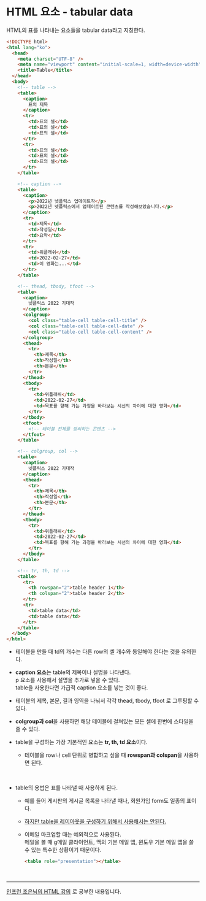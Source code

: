 # HTML 요소 - tabular data

HTML의 표를 나타내는 요소들을 tabular data라고 지칭한다.

```html
<!DOCTYPE html>
<html lang="ko">
  <head>
    <meta charset="UTF-8" />
    <meta name="viewport" content="initial-scale=1, width=device-width" />
    <title>Table</title>
  </head>
  <body>
    <!-- table -->
    <table>
      <caption>
        표의 제목
      </caption>
      <tr>
        <td>표의 셀</td>
        <td>표의 셀</td>
        <td>표의 셀</td>
      </tr>
      <tr>
        <td>표의 셀</td>
        <td>표의 셀</td>
        <td>표의 셀</td>
      </tr>
    </table>

    <!-- caption -->
    <table>
      <caption>
        <p>2022년 넷플릭스 업데이트작</p>
        <p>2022년 넷플릭스에서 업데이트된 콘텐츠를 작성해보았습니다.</p>
      </caption>
      <tr>
        <td>제목</td>
        <td>작성일</td>
        <td>요약</td>
      </tr>
      <tr>
        <td>위플래쉬</td>
        <td>2022-02-27</td>
        <td>이 영화는...</td>
      </tr>
    </table>

    <!-- thead, tbody, tfoot -->
    <table>
      <caption>
        넷플릭스 2022 기대작
      </caption>
      <colgroup>
        <col class="table-cell table-cell-title" />
        <col class="table-cell table-cell-date" />
        <col class="table-cell table-cell-content" />
      </colgroup>
      <thead>
        <tr>
          <th>제목</th>
          <th>작성일</th>
          <th>본문</th>
        </tr>
      </thead>
      <tbody>
        <tr>
          <td>위플래쉬</td>
          <td>2022-02-27</td>
          <td>목표를 향해 가는 과정을 바라보는 시선의 차이에 대한 영화</td>
        </tr>
      </tbody>
      <tfoot>
        <!-- 테이블 전체를 정리하는 콘텐츠 -->
      </tfoot>
    </table>

    <!-- colgroup, col -->
    <table>
      <caption>
        넷플릭스 2022 기대작
      </caption>
      <thead>
        <tr>
          <th>제목</th>
          <th>작성일</th>
          <th>본문</th>
        </tr>
      </thead>
      <tbody>
        <tr>
          <td>위플래쉬</td>
          <td>2022-02-27</td>
          <td>목표를 향해 가는 과정을 바라보는 시선의 차이에 대한 영화</td>
        </tr>
      </tbody>
    </table>

    <!-- tr, th, td -->
    <table>
      <tr>
        <th rowspan="2">table header 1</th>
        <th colspan="2">table header 2</th>
      </tr>
      <tr>
        <td>table data</td>
        <td>table data</td>
      </tr>
    </table>
  </body>
</html>
```

- 테이블을 만들 때 td의 개수는 다른 row의 셀 개수와 동일해야 한다는 것을 유의한다.

- <b>caption 요소</b>는 table의 제목이나 설명을 나타낸다.<br>p 요소를 사용해서 설명을 추가로 넣을 수 있다.<br>
  table을 사용한다면 가급적 caption 요소를 넣는 것이 좋다.

- 테이블의 제목, 본문, 결과 영역을 나눠서 각각 thead, tbody, tfoot 로 그루핑할 수 있다.

- <b>colgroup과 col</b>을 사용하면 해당 테이블에 걸쳐있는 모든 셀에 한번에 스타일을 줄 수 있다.

- table을 구성하는 가장 기본적인 요소는 <b>tr, th, td 요소</b>이다.
  - 테이블을 row나 cell 단위로 병합하고 싶을 때 <b>rowspan과 colspan</b>을 사용하면 된다.

<br>

- table의 용법은 표를 나타낼 때 사용하게 된다.

  - 예를 들어 게시판의 게시글 목록을 나타낼 때나, 회원가입 form도 일종의 표이다.

  - <u>하지만 table을 레이아웃을 구성하기 위해서 사용해서는 안된다.</u>

  - 이메일 마크업할 때는 예외적으로 사용된다.<br>
    메일을 볼 때 g메일 클라이언트, 맥의 기본 메일 앱, 윈도우 기본 메일 앱을 쓸 수 있는 특수한 상황이기 때문이다.

    ```html
    <table role="presentation"></table>
    ```

<br>
<hr>
<a href="https://www.inflearn.com/course/html-%ED%91%9C%EC%A4%80-%EA%B8%B0%EC%B4%88">인프런 조은님의 HTML 강의</a> 로 공부한 내용입니다.
